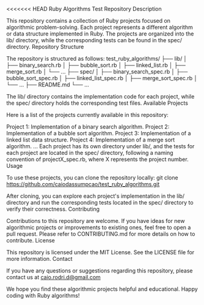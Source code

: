 <<<<<<< HEAD
Ruby Algorithms Test Repository Description

This repository contains a collection of Ruby projects focused on algorithmic problem-solving. Each project represents a different algorithm or data structure implemented in Ruby. The projects are organized into the lib/ directory, while the corresponding tests can be found in the spec/ directory. Repository Structure

The repository is structured as follows: test_ruby_algorithms/ ├── lib/ │ ├── binary_search.rb │ ├── bubble_sort.rb │ ├── linked_list.rb │ ├── merge_sort.rb │ └── ... ├── spec/ │ ├── binary_search_spec.rb │ ├── bubble_sort_spec.rb │ ├── linked_list_spec.rb │ ├── merge_sort_spec.rb │ └── ... ├── README.md └── ...

The lib/ directory contains the implementation code for each project, while the spec/ directory holds the corresponding test files. Available Projects

Here is a list of the projects currently available in this repository:

Project 1: Implementation of a binary search algorithm.
Project 2: Implementation of a bubble sort algorithm.
Project 3: Implementation of a linked list data structure.
Project 4: Implementation of a merge sort algorithm.
...
Each project has its own directory under lib/, and the tests for each project are located in the spec/ directory, following a naming convention of projectX_spec.rb, where X represents the project number. Usage

To use these projects, you can clone the repository locally: git clone https://github.com/caiodassumpcao/test_ruby_algorithms.git

After cloning, you can explore each project's implementation in the lib/ directory and run the corresponding tests located in the spec/ directory to verify their correctness. Contributing

Contributions to this repository are welcome. If you have ideas for new algorithmic projects or improvements to existing ones, feel free to open a pull request. Please refer to CONTRIBUTING.md for more details on how to contribute. License

This repository is licensed under the MIT License. See the LICENSE file for more information. Contact

If you have any questions or suggestions regarding this repository, please contact us at caio.rodri.d@gmail.com

We hope you find these algorithmic projects helpful and educational. Happy coding with Ruby algorithms!